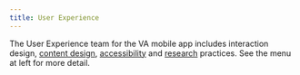 ```yaml
---
title: User Experience
---
```


The User Experience team for the VA mobile app includes interaction design, [content design](/docs/Flagship%20design%20library/Content/content-style-guide), [accessibility](/docs/QA/QualityAssuranceProcess/Foundations/Accessibility) and [research](/docs/UX/Foundations/research) practices. See the menu at left for more detail.
